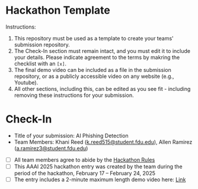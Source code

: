# Hackathon Template

Instructions:
1. This repository must be used as a template to create your teams' submission repository.
2. The Check-In section must remain intact, and you must edit it to include your details. Please indicate agreement to the terms by makring the checklist with an `[x]`.
3. The final demo video can be included as a file in the submission repository, or as a publicly accessible video on any website (e.g., Youtube).
4. All other sections, including this, can be edited as you see fit - including removing these instructions for your submission.

# Check-In

- Title of your submission: AI Phishing Detection
- Team Members: Khani Reed (k.reed515@student.fdu.edu), Allen Ramirez (a.ramirez3@student.fdu.edu)
- [ ] All team members agree to abide by the [Hackathon Rules](https://aaai.org/conference/aaai/aaai-25/hackathon/)
- [ ] This AAAI 2025 hackathon entry was created by the team during the period of the hackathon, February 17 – February 24, 2025
- [ ] The entry includes a 2-minute maximum length demo video here: [Link](https://your-link.com) 
